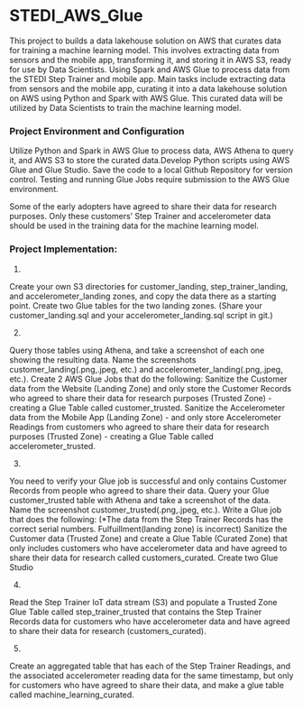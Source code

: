 # STEDI_AWS_Glue
This project to builds a data lakehouse solution on AWS that curates data for training a machine learning model. This involves extracting data from sensors and the mobile app, transforming it, and storing it in AWS S3, ready for use by Data Scientists. Using Spark and AWS Glue to process data from the STEDI Step Trainer and mobile app. Main tasks include extracting data from sensors and the mobile app, curating it into a data lakehouse solution on AWS using Python and Spark with AWS Glue. This curated data will be utilized by Data Scientists to train the machine learning model. 


### Project Environment and Configuration
Utilize Python and Spark in AWS Glue to process data, AWS Athena to query it, and AWS S3 to store the curated data.Develop Python scripts using AWS Glue and Glue Studio. Save the code to a local Github Repository for version control. Testing and running Glue Jobs require submission to the AWS Glue environment.


Some of the early adopters have agreed to share their data for research purposes. Only these customers’ Step Trainer and accelerometer data should be used in the training data for the machine learning model.

### Project Implementation:

1. 
Create your own S3 directories for customer_landing, step_trainer_landing, and accelerometer_landing zones, and copy the data there as a starting point.
 Create two Glue tables for the two landing zones. 
(Share your customer_landing.sql and your accelerometer_landing.sql script in git.)

2. 
Query those tables using Athena, and take a screenshot of each one showing the resulting data. Name the screenshots customer_landing(.png,.jpeg, etc.) and accelerometer_landing(.png,.jpeg, etc.).
Create 2 AWS Glue Jobs that do the following:
Sanitize the Customer data from the Website (Landing Zone) and only store the Customer Records who agreed to share their data for research purposes (Trusted Zone) - creating a Glue Table called customer_trusted.
Sanitize the Accelerometer data from the Mobile App (Landing Zone) - and only store Accelerometer Readings from customers who agreed to share their data for research purposes (Trusted Zone) - creating a Glue Table called accelerometer_trusted.

3.
You need to verify your Glue job is successful and only contains Customer Records from people who agreed to share their data. Query your Glue customer_trusted table with Athena and take a screenshot of the data. Name the screenshot customer_trusted(.png,.jpeg, etc.).
 Write a Glue job that does the following: (*The data from the Step Trainer Records has the correct serial numbers. Fulfuillment(landing zone) is incorrect)
Sanitize the Customer data (Trusted Zone) and create a Glue Table (Curated Zone) that only includes customers who have accelerometer data and have agreed to share their data for research called customers_curated.
Create two Glue Studio

4.
Read the Step Trainer IoT data stream (S3) and populate a Trusted Zone Glue Table called step_trainer_trusted that contains the Step Trainer Records data for customers who have accelerometer data and have agreed to share their data for research (customers_curated).

5.
Create an aggregated table that has each of the Step Trainer Readings, and the associated accelerometer reading data for the same timestamp, but only for customers who have agreed to share their data, and make a glue table called machine_learning_curated.
